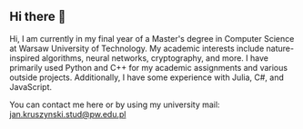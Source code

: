 ## Hi there 👋

<!--
**blejdzior/blejdzior** is a ✨ _special_ ✨ repository because its `README.md` (this file) appears on your GitHub profile.

Here are some ideas to get you started:

- 🔭 I’m currently working on ...
- 🌱 I’m currently learning ...
- 👯 I’m looking to collaborate on ...
- 🤔 I’m looking for help with ...
- 💬 Ask me about ...
- 📫 How to reach me: ...
- 😄 Pronouns: ...
- ⚡ Fun fact: ...
-->

Hi, I am currently in my final year of a Master's degree in Computer Science at Warsaw University of Technology. My academic interests include nature-inspired algorithms, neural networks, cryptography, and more. I have primarily used Python and C++ for my academic assignments and various outside projects. Additionally, I have some experience with Julia, C#, and JavaScript.

You can contact me here or by using my university mail: jan.kruszynski.stud@pw.edu.pl
